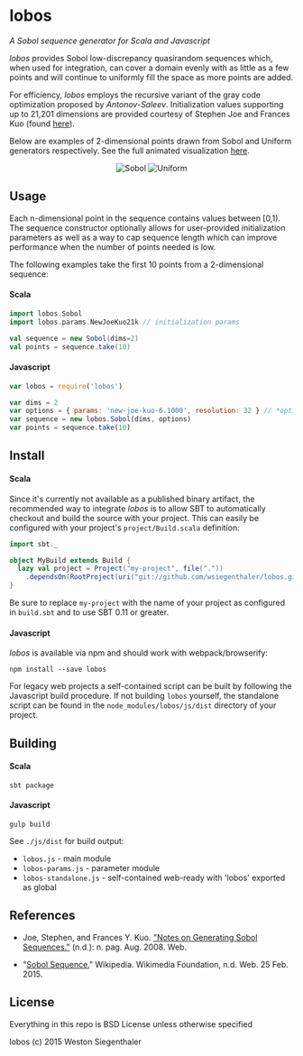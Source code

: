 # lobos
*A Sobol sequence generator for Scala and Javascript*

*lobos* provides Sobol low-discrepancy quasirandom sequences which, when used for integration, can cover a domain evenly with as little as a few points and will continue to uniformly fill the space as more points are added.

For efficiency, *lobos* employs the recursive variant of the gray code optimization proposed by *Antonov-Saleev*.  Initialization values supporting up to 21,201 dimensions are provided courtesy of Stephen Joe and Frances Kuo (found [here](http://web.maths.unsw.edu.au/~fkuo/sobol)).

Below are examples of 2-dimensional points drawn from Sobol and Uniform generators respectively. See the full animated visualization [here](http://wsiegenthaler.github.io/lobos/web-example.html).
<p align="center">
  <img src="http://wsiegenthaler.github.io/lobos/sobol.tiff" alt="Sobol">
  <img src="http://wsiegenthaler.github.io/lobos/uniform.tiff" alt="Uniform">
</p>


## Usage

Each n-dimensional point in the sequence contains values between [0,1).  The sequence constructor optionally allows for user-provided initialization parameters as well as a way to cap sequence length which can improve performance when the number of points needed is low.

The following examples take the first 10 points from a 2-dimensional sequence:

#### Scala
```scala
import lobos.Sobol
import lobos.params.NewJoeKuo21k // initialization params

val sequence = new Sobol(dims=2)
val points = sequence.take(10)
```

#### Javascript
```javascript
var lobos = require('lobos')

var dims = 2
var options = { params: 'new-joe-kuo-6.1000', resolution: 32 } // *optional*
var sequence = new lobos.Sobol(dims, options)
var points = sequence.take(10)
```


## Install

#### Scala
Since it's currently not available as a published binary artifact, the recommended way to integrate *lobos* is to allow SBT to automatically checkout and build the source with your project.  This can easily be configured with your project's ```project/Build.scala``` definition:

```scala
import sbt._

object MyBuild extends Build {
  lazy val project = Project("my-project", file("."))
    .dependsOn(RootProject(uri("git://github.com/wsiegenthaler/lobos.git")))
}
```
Be sure to replace ```my-project``` with the name of your project as configured in ```build.sbt``` and to use SBT 0.11 or greater.

#### Javascript
*lobos* is available via npm and should work with webpack/browserify:
```shell
npm install --save lobos
```

For legacy web projects a self-contained script can be built by following the Javascript build procedure. If not building `lobos` yourself, the standalone script can be found in the `node_modules/lobos/js/dist` directory of your project.


## Building

#### Scala
```shell
sbt package 
```

#### Javascript
```shell
gulp build
```

See `./js/dist` for build output:
* `lobos.js` - main module
* `lobos-params.js` - parameter module
* `lobos-standalone.js` - self-contained web-ready with 'lobos' exported as global


## References

* Joe, Stephen, and Frances Y. Kuo. ["Notes on Generating Sobol Sequences."](http://web.maths.unsw.edu.au/~fkuo/sobol/joe-kuo-notes.pdf) (n.d.): n. pag. Aug. 2008. Web.

* "[Sobol Sequence.](http://en.wikipedia.org/wiki/Sobol_sequence)" Wikipedia. Wikimedia Foundation, n.d. Web. 25 Feb. 2015.

## License

Everything in this repo is BSD License unless otherwise specified

lobos (c) 2015 Weston Siegenthaler
